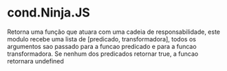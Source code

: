 # cond.Ninja.JS
Retorna uma função que atuara com uma cadeia de responsabilidade, este modulo recebe uma lista de [predicado, transformadora], todos os argumentos sao passado para a funcao predicado e para a funcao transformadora. Se nenhum dos predicados retornar true, a funcao retornara undefined

